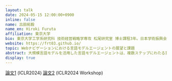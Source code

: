 ```yaml
---
layout: talk
date: 2024-05-15 12:00:00+0900
inline: false
name: 古田拓毅
name_en: Hiroki Furuta
affiliation: 東京大学
bio: 東京大学工学系研究科 技術経営戦略学専攻 松尾研究室 博士課程3年。日本学術振興会 特別研究員(DC1)。Forbes JAPAN 30 UNDER 30 2023。専門は深層強化学習と大規模言語モデル(LLM)のエージェント化に関する研究。
website: https://frt03.github.io/
topic: Webナビゲーションにおける言語モデルエージェントの展望と課題
abstract: 大規模言語モデルを活用した言語モデルエージェントは、複数ステップにわたる意思決定問題に取り組むための有望な手法として注目を集めています。その可能性は、複雑な現実世界のタスクのコンテクスト情報を処理するための常識を備えていることと、プログラミングやツールの使用を通じて外部と相互作用できることにあります。本発表では、現実世界のWebナビゲーションにおける有望な兆候と残された課題に焦点を当てます。 まず、役割の異なる複数の言語モデルを組み合わせることで、実際のWebサイトで自律的な操作を可能にした、WebAgentの研究について説明します。次に、既知のWeb上の基本タスクによってプロンプトや学習データが準備された、現在の言語モデルエージェントが、未知の構成的なタスクや順序を入れ替えたタスクの指示文に対して十分に汎化することが難しい、といった課題を紹介します。最後に、応用に向けた、堅牢で汎化可能な言語モデルエージェントを構築するための将来の方向性について意見を述べます。
display: true
---
```


[論文1](https://arxiv.org/abs/2307.12856) (ICLR2024) [論文2](https://arxiv.org/abs/2311.18751) (ICLR2024 Workshop)
